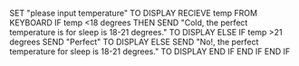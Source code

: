 SET "please input temperature" TO DISPLAY
RECIEVE temp FROM KEYBOARD
IF temp <18 degrees THEN
SEND "Cold, the perfect temperature is for sleep is 18-21 degrees." TO DISPLAY
ELSE
IF temp >21 degrees
SEND "Perfect" TO DISPLAY
ELSE
SEND "No!, the perfect temperature for sleep is 18-21 degrees." TO DISPLAY
END IF 
END IF
END IF
